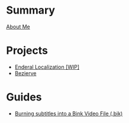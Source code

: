 # Summary

[About Me](about-me.md)

# Projects

- [Enderal Localization [WIP]](enderal-localization.md)
- [Bezierve](bezierve.md)

# Guides

- [Burning subtitles into a Bink Video File (.bik)](subtitles.md)
